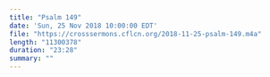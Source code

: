 ```yaml
---
title: "Psalm 149"
date: 'Sun, 25 Nov 2018 10:00:00 EDT'
file: "https://crosssermons.cflcn.org/2018-11-25-psalm-149.m4a"
length: "11300378"
duration: "23:28"
summary: ""
---
```

